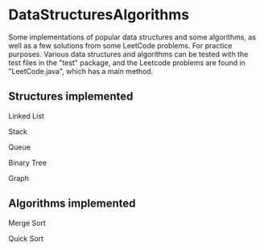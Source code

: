 # DataStructuresAlgorithms
Some implementations of popular data structures and some algorithms, as well as a few solutions from some LeetCode problems. For practice purposes. Various data structures and algorithms can be tested with the test files in the "test" package, and the Leetcode problems are found in "LeetCode.java", which has a main method.

## Structures implemented
Linked List

Stack

Queue

Binary Tree

Graph

## Algorithms implemented
Merge Sort

Quick Sort
